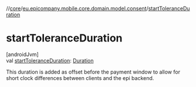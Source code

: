 //[core](../../index.md)/[eu.epicompany.mobile.core.domain.model.consent](index.md)/[startToleranceDuration](start-tolerance-duration.md)

# startToleranceDuration

[androidJvm]\
val [startToleranceDuration](start-tolerance-duration.md): [Duration](https://developer.android.com/reference/kotlin/java/time/Duration.html)

This duration is added as offset before the payment window to allow for short clock differences between clients and the epi backend.
